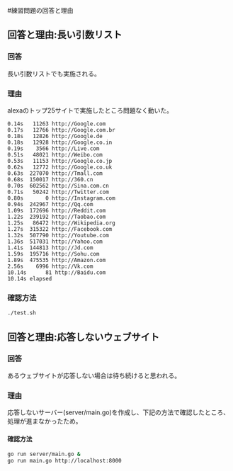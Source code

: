 #練習問題の回答と理由
## 回答と理由:長い引数リスト
### 回答
長い引数リストでも実施される。
### 理由
alexaのトップ25サイトで実施したところ問題なく動いた。
```
0.14s   11263 http://Google.com
0.17s   12766 http://Google.com.br
0.18s   12826 http://Google.de
0.18s   12928 http://Google.co.in
0.19s    3566 http://Live.com
0.51s   48021 http://Weibo.com
0.53s   11153 http://Google.co.jp
0.62s   12772 http://Google.co.uk
0.63s  227070 http://Tmall.com
0.68s  150017 http://360.cn
0.70s  602562 http://Sina.com.cn
0.71s   50242 http://Twitter.com
0.80s       0 http://Instagram.com
0.94s  242967 http://Qq.com
1.09s  172696 http://Reddit.com
1.22s  239192 http://Taobao.com
1.25s   86472 http://Wikipedia.org
1.27s  315322 http://Facebook.com
1.32s  507790 http://Youtube.com
1.36s  517031 http://Yahoo.com
1.41s  144813 http://Jd.com
1.59s  195716 http://Sohu.com
1.89s  475535 http://Amazon.com
2.56s    6996 http://Vk.com
10.14s      81 http://Baidu.com
10.14s elapsed
```
### 確認方法
```bash
./test.sh
```

## 回答と理由:応答しないウェブサイト
### 回答
あるウェブサイトが応答しない場合は待ち続けると思われる。
### 理由
応答しないサーバー(server/main.go)を作成し、下記の方法で確認したところ、処理が進まなかったため。
#### 確認方法
```bash
go run server/main.go &
go run main.go http://localhost:8000
```
